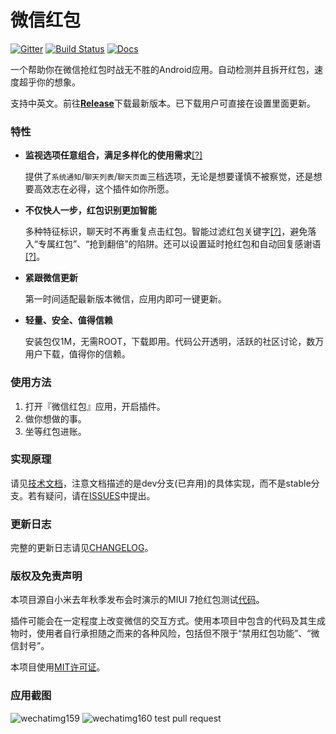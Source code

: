 # 微信红包

[![Gitter](https://badges.gitter.im/geeeeeeeeek/WeChatLuckyMoney.svg)](https://gitter.im/geeeeeeeeek/WeChatLuckyMoney?utm_source=badge&utm_medium=badge&utm_campaign=pr-badge&utm_content=body_badge) [![Build Status](https://travis-ci.org/geeeeeeeeek/WeChatLuckyMoney.svg?branch=stable)](https://travis-ci.org/geeeeeeeeek/WeChatLuckyMoney)  [![Docs](https://img.shields.io/badge/Docs-English-blue.svg)](https://github.com/geeeeeeeeek/WeChatLuckyMoney/blob/stable/README_EN.md)

一个帮助你在微信抢红包时战无不胜的Android应用。自动检测并且拆开红包，速度超乎你的想象。

支持中英文。前往[**Release**](https://github.com/geeeeeeeeek/WeChatLuckyMoney/releases/)下载最新版本。已下载用户可直接在设置里面更新。

### 特性

- **监视选项任意组合，满足多样化的使用需求**[[?]](https://github.com/geeeeeeeeek/WeChatLuckyMoney/issues/48)

  提供了`系统通知`/`聊天列表`/`聊天页面`三档选项，无论是想要谨慎不被察觉，还是想要高效志在必得，这个插件如你所愿。

- **不仅快人一步，红包识别更加智能**

  多种特征标识，聊天时不再重复点击红包。智能过滤红包关键字[[?]](https://github.com/geeeeeeeeek/WeChatLuckyMoney/issues/97)，避免落入“专属红包”、“抢到翻倍”的陷阱。还可以设置延时抢红包和自动回复感谢语[[?]](https://github.com/geeeeeeeeek/WeChatLuckyMoney/issues/118)。

- **紧跟微信更新**

  第一时间适配最新版本微信，应用内即可一键更新。

- **轻量、安全、值得信赖**

  安装包仅1M，无需ROOT，下载即用。代码公开透明，活跃的社区讨论，数万用户下载，值得你的信赖。

### 使用方法

1. 打开『微信红包』应用，开启插件。
2. 做你想做的事。
3. 坐等红包进账。

### 实现原理

请见[技术文档](https://github.com/geeeeeeeeek/WeChatLuckyMoney/blob/dev/README.md)，注意文档描述的是dev分支(已弃用)的具体实现，而不是stable分支。若有疑问，请在[ISSUES](https://github.com/geeeeeeeeek/WeChatLuckyMoney/issues)中提出。

### 更新日志

完整的更新日志请见[CHANGELOG](https://github.com/geeeeeeeeek/WeChatLuckyMoney/blob/stable/CHANGELOG.md)。

### **版权及免责声明**

本项目源自小米去年秋季发布会时演示的MIUI 7抢红包测试[代码](https://github.com/XiaoMi/LuckyMoneyTool)。

插件可能会在一定程度上改变微信的交互方式。使用本项目中包含的代码及其生成物时，使用者自行承担随之而来的各种风险，包括但不限于“禁用红包功能”、“微信封号”。

本项目使用[MIT许可证](https://github.com/geeeeeeeeek/WeChatLuckyMoney/blob/stable/LICENSE.md)。

### 应用截图
![wechatimg159](https://cloud.githubusercontent.com/assets/7262715/22361931/999cc8e0-e499-11e6-91ae-ce6973f722f0.png)
![wechatimg160](https://cloud.githubusercontent.com/assets/7262715/22361932/99b0181e-e499-11e6-8547-d366f9c4cfd9.jpeg)
test pull request
